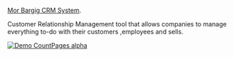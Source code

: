 
[Mor Bargig CRM System](https://morbargig-crm.herokuapp.com/clients).

Customer Relationship Management tool that allows companies to manage everything to-do with their customers ,employees and sells.

[![Demo CountPages alpha](https://media.giphy.com/media/YpkdAkzGTzX075m1rI/giphy.gif)](https://www.linkedin.com/in/mor-bargig-744854182/)

